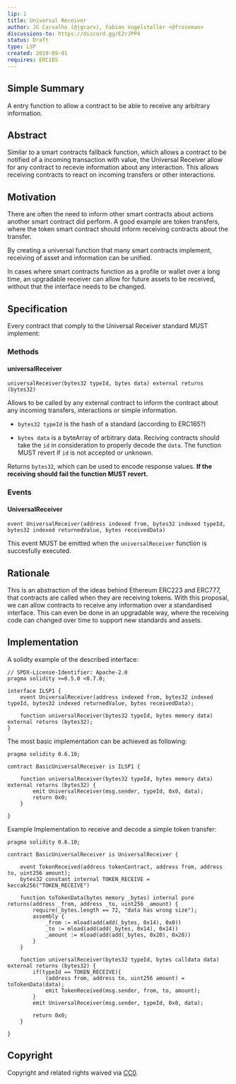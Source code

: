 ```yaml
---
lip: 1
title: Universal Receiver
author: JG Carvalho (@jgcarv), Fabian Vogelsteller <@frozeman> 
discussions-to: https://discord.gg/E2rJPP4
status: Draft
type: LSP
created: 2019-09-01
requires: ERC165
---
```



## Simple Summary
<!--"If you can't explain it simply, you don't understand it well enough." Provide a simplified and layman-accessible explanation of the LIP.-->
A entry function to allow a contract to be able to receive any arbitrary information. 

## Abstract
<!--A short (~200 word) description of the technical issue being addressed.-->
Similar to a smart contracts fallback function, which allows a contract to be notified of a incoming transaction with value, the Universal Receiver allow for any contract to recevie information about any interaction. 
This allows receiving contracts to react on incoming transfers or other interactions. 


## Motivation
<!--The motivation is critical for LIPs that want to change the Ethereum protocol. It should clearly explain why the existing protocol specification is inadequate to address the problem that the LIP solves. LIP submissions without sufficient motivation may be rejected outright.-->
There are often the need to inform other smart contracts about actions another smart contract did perform.
A good example are token transfers, where the token smart contract should inform receiving contracts about the transfer.

By creating a universal function that many smart contracts implement, receiving of asset and information can be unified.

In cases where smart contracts function as a profile or wallet over a long time, an upgradable receiver can allow for future assets to be received, without that the interface needs to be changed.


## Specification
<!--The technical specification should describe the syntax and semantics of any new feature. The specification should be detailed enough to allow competing, interoperable implementations for any of the current Ethereum platforms (go-ethereum, parity, cpp-ethereum, ethereumj, ethereumjs, and [others](https://github.com/ethereum/wiki/wiki/Clients)).-->
Every contract that comply to the Universal Receiver standard MUST implement:

### Methods

#### universalReceiver

```solidity
universalReceiver(bytes32 typeId, bytes data) external returns (bytes32)
```

Allows to be called by any external contract to inform the contract about any incoming transfers, interactions or simple information.

- `bytes32 typeId` is the hash of a standard (according to ERC165?)

- `bytes data` is a byteArray of arbitrary data. Reciving contracts should take the `id` in consideration to properly decode the `data`. The function MUST revert if `id` is not accepted or unknown. 

Returns `bytes32`, which can be used to encode response values.
**If the receiving should fail the function MUST revert.**


### Events

#### UniversalReceiver

```solidity
event UniversalReceiver(address indexed from, bytes32 indexed typeId, bytes32 indexed returnedValue, bytes receivedData)
```

This event MUST be emitted when the `universalReceiver` function is succesfully executed.


## Rationale
<!--The rationale fleshes out the specification by describing what motivated the design and why particular design decisions were made. It should describe alternate designs that were considered and related work, e.g. how the feature is supported in other languages. The rationale may also provide evidence of consensus within the community, and should discuss important objections or concerns raised during discussion.-->
This is an abstraction of the ideas behind Ethereum ERC223 and ERC777, that contracts are called when they are receiving tokens. With this proposal, we can allow contracts to receive any information over a standardised interface.
This can even be done in an upgradable way, where the receiving code can changed over time to support new standards and assets. 


## Implementation
<!--The implementations must be completed before any LIP is given status "Final", but it need not be completed before the LIP is accepted. While there is merit to the approach of reaching consensus on the specification and rationale before writing code, the principle of "rough consensus and running code" is still useful when it comes to resolving many discussions of API details.-->
 
A solidty example of the described interface:
```solidity
// SPDX-License-Identifier: Apache-2.0
pragma solidity >=0.5.0 <0.7.0;

interface ILSP1 {
    event UniversalReceiver(address indexed from, bytes32 indexed typeId, bytes32 indexed returnedValue, bytes receivedData);

    function universalReceiver(bytes32 typeId, bytes memory data) external returns (bytes32);
}

```

The most basic implementation can be achieved as following:

```solidity
pragma solidity 0.6.10;

contract BasicUniversalReceiver is ILSP1 {

    function universalReceiver(bytes32 typeId, bytes memory data) external returns (bytes32) {
        emit UniversalReceiver(msg.sender, typeId, 0x0, data);
        return 0x0;
    }

}
```

Example Implementation to receive and decode a simple token transfer:
```solidity
pragma solidity 0.6.10;

contract BasicUniversalReceiver is UniversalReceiver {

    event TokenReceived(address tokenContract, address from, address to, uint256 amount);
    bytes32 constant internal TOKEN_RECEIVE = keccak256("TOKEN_RECEIVE")

    function toTokenData(bytes memory _bytes) internal pure returns(address _from, address _to, uint256 _amount) {
        require(_bytes.length == 72, "data has wrong size");
        assembly {
            _from := mload(add(add(_bytes, 0x14), 0x0))
            _to := mload(add(add(_bytes, 0x14), 0x14))
            _amount := mload(add(add(_bytes, 0x20), 0x28))
        }
    }

    function universalReceiver(bytes32 typeId, bytes calldata data) external returns (bytes32) {
        if(typeId == TOKEN_RECEIVE){
            (address from, address to, uint256 amount) = toTokenData(data);
            emit TokenReceived(msg.sender, from, to, amount);
        }
        emit UniversalReceiver(msg.sender, typeId, 0x0, data);
        
        return 0x0;
    }

}
```
## Copyright
Copyright and related rights waived via [CC0](https://creativecommons.org/publicdomain/zero/1.0/).
